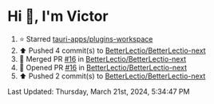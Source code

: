<h1>Hi 👋, I'm Victor </h1>

<!--RECENT_ACTIVITY:start-->
1. ⭐ Starred [tauri-apps/plugins-workspace](https://github.com/tauri-apps/plugins-workspace)<br>
2. ⬆️ Pushed 4 commit(s) to [BetterLectio/BetterLectio-next](https://github.com/BetterLectio/BetterLectio-next)<br>
3. 🎉 Merged PR [#16](https://github.com/BetterLectio/BetterLectio-next/pull/16) in [BetterLectio/BetterLectio-next](https://github.com/BetterLectio/BetterLectio-next)<br>
4. 💪 Opened PR [#16](https://github.com/BetterLectio/BetterLectio-next/pull/16) in [BetterLectio/BetterLectio-next](https://github.com/BetterLectio/BetterLectio-next)<br>
5. ⬆️ Pushed 2 commit(s) to [BetterLectio/BetterLectio-next](https://github.com/BetterLectio/BetterLectio-next)<br>
<!--RECENT_ACTIVITY:end-->

<!--RECENT_ACTIVITY:last_update-->
Last Updated: Thursday, March 21st, 2024, 5:34:47 PM
<!--RECENT_ACTIVITY:last_update_end-->
